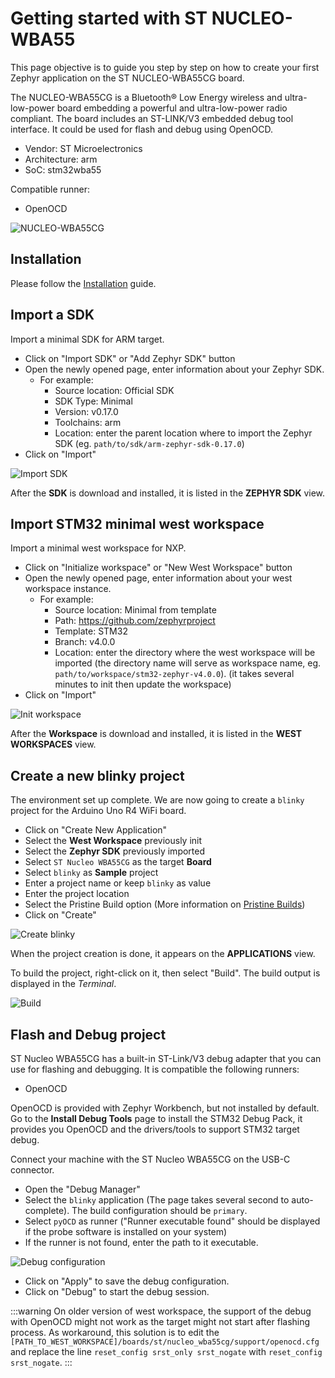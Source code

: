 # Getting started with ST NUCLEO-WBA55

This page objective is to guide you step by step on how to create your first Zephyr application on the ST NUCLEO-WBA55CG board.

The NUCLEO-WBA55CG is a Bluetooth® Low Energy wireless and ultra-low-power board embedding a powerful and ultra-low-power radio compliant. The board includes an ST-LINK/V3 embedded debug tool interface. It could be used for flash and debug using OpenOCD.

- Vendor: ST Microelectronics
- Architecture: arm
- SoC: stm32wba55

Compatible runner:
- OpenOCD
  
![NUCLEO-WBA55CG](/img/tutorials/nucleo-wba55cg/NUCLEO-WBA55CG-TOP.jpg)

## Installation

Please follow the [Installation](/docs/documentation/installation) guide.

## Import a SDK

Import a minimal SDK for ARM target. 

* Click on "Import SDK" or "Add Zephyr SDK" button
* Open the newly opened page, enter information about your Zephyr SDK.
  - For example:
    - Source location: Official SDK
    - SDK Type: Minimal
    - Version: v0.17.0
    - Toolchains: arm
    - Location: enter the parent location where to import the Zephyr SDK (eg. `path/to/sdk/arm-zephyr-sdk-0.17.0`)
* Click on "Import"

![Import SDK](/img/tutorials/nucleo-wba55cg/zw_import_sdk.gif)

After the **SDK** is download and installed, it is listed in the **ZEPHYR SDK** view.

## Import STM32 minimal west workspace

Import a minimal west workspace for NXP.

* Click on "Initialize workspace" or "New West Workspace" button
* Open the newly opened page, enter information about your west workspace instance.
  - For example:
    - Source location: Minimal from template
    - Path: https://github.com/zephyrproject
    - Template: STM32
    - Branch: v4.0.0
    - Location: enter the directory where the west workspace will be imported 
(the directory name will serve as workspace name, eg. `path/to/workspace/stm32-zephyr-v4.0.0`).
(it takes several minutes to init then update the workspace)
* Click on "Import"
  
![Init workspace](/img/tutorials/nucleo-wba55cg/zw_init_west_workspace.gif)
  
After the **Workspace** is download and installed, it is listed in the **WEST WORKSPACES** view.

## Create a new blinky project
The environment set up complete. We are now going to create a `blinky` project for the Arduino Uno R4 WiFi board.

* Click on "Create New Application"
* Select the **West Workspace** previously init
* Select the **Zephyr SDK** previously imported
* Select `ST Nucleo WBA55CG` as the target **Board**
* Select `blinky` as **Sample** project
* Enter a project name or keep `blinky` as value
* Enter the project location
* Select the Pristine Build option (More information on [Pristine Builds](https://docs.zephyrproject.org/latest/develop/west/build-flash-debug.html#pristine-builds))
* Click on "Create"

![Create blinky](/img/tutorials/nucleo-wba55cg/zw_create_blinky.gif)

When the project creation is done, it appears on the **APPLICATIONS** view.

To build the project, right-click on it, then select "Build". The build output is displayed in the *Terminal*.

![Build](/img/tutorials/nucleo-wba55cg/zw_build_blinky.gif)

## Flash and Debug project

ST Nucleo WBA55CG has a built-in ST-Link/V3 debug adapter that you can use for flashing and debugging. It is compatible the following runners:
* OpenOCD

OpenOCD is provided with Zephyr Workbench, but not installed by default. Go to the **Install Debug Tools** page to install the 
STM32 Debug Pack, it provides you OpenOCD and the drivers/tools to support STM32 target debug.

Connect your machine with the ST Nucleo WBA55CG on the USB-C connector.

* Open the "Debug Manager" 
* Select the `blinky` application (The page takes several second to auto-complete). The build configuration should be `primary`.
* Select `pyOCD` as runner ("Runner executable found" should be displayed if the probe software is installed on your system)
* If the runner is not found, enter the path to it executable.
  
![Debug configuration](/img/tutorials/nucleo-wba55cg/zw_debug_blinky.gif)

* Click on "Apply" to save the debug configuration.
* Click on "Debug" to start the debug session.

:::warning
On older version of west workspace, the support of the debug with OpenOCD might not work as the target might not start after flashing process. 
As workaround, this solution is to edit the `[PATH_TO_WEST_WORKSPACE]/boards/st/nucleo_wba55cg/support/openocd.cfg` and replace the line `reset_config srst_only srst_nogate` with `reset_config srst_nogate`.
:::

